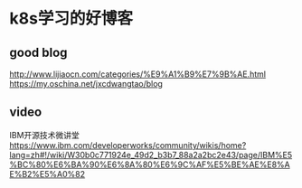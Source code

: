 # k8s学习的好博客

## good blog

http://www.lijiaocn.com/categories/%E9%A1%B9%E7%9B%AE.html    
https://my.oschina.net/jxcdwangtao/blog  

## video

IBM开源技术微讲堂  
https://www.ibm.com/developerworks/community/wikis/home?lang=zh#!/wiki/W30b0c771924e_49d2_b3b7_88a2a2bc2e43/page/IBM%E5%BC%80%E6%BA%90%E6%8A%80%E6%9C%AF%E5%BE%AE%E8%AE%B2%E5%A0%82  

